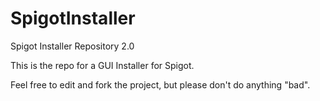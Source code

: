 # SpigotInstaller
Spigot Installer Repository 2.0

This is the repo for a GUI Installer for Spigot.

Feel free to edit and fork the project, but please don't do anything "bad".
